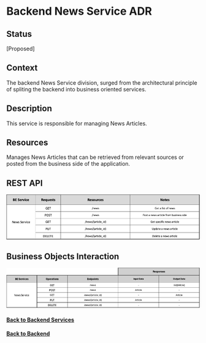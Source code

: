 # Backend News Service ADR

## Status

[Proposed]

## Context

The backend News Service division, surged from the architectural principle of spliting the backend into business oriented services. 

## Description

This service is responsible for managing News Articles.

## Resources

Manages News Articles that can be retrieved from relevant sources or posted from the business side of the application.

## REST API

<img src="../requests/assets/NewsService.png" alt="REST News Service" />

## Business Objects Interaction


<img src="../business-objects/assets/NewsBOs.png" alt="Business Objects Interaction"  />


#### [Back to Backend Services](./README.md)
#### [Back to Backend](../README.md)